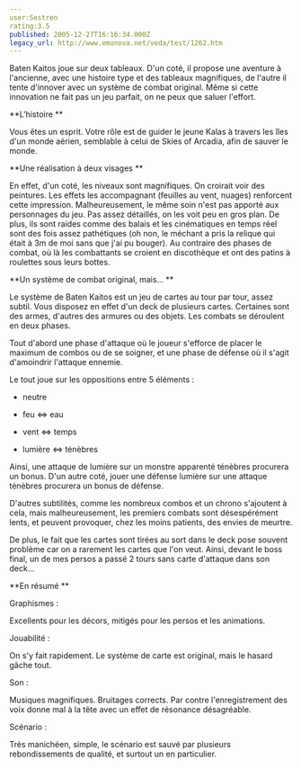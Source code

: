 ```yaml
---
user:Sestren
rating:3.5
published: 2005-12-27T16:16:34.000Z
legacy_url: http://www.emunova.net/veda/test/1262.htm
---
```

Baten Kaitos joue sur deux tableaux. D'un coté, il propose une aventure à l'ancienne, avec une histoire type et des tableaux magnifiques, de l'autre il tente d'innover avec un système de combat original. Même si cette innovation ne fait pas un jeu parfait, on ne peux que saluer l'effort.  

  

**L'histoire **  

Vous êtes un esprit. Votre rôle est de guider le jeune Kalas à travers les îles d'un monde aérien, semblable à celui de Skies of Arcadia, afin de sauver le monde.  

  

**Une réalisation à deux visages **   

En effet, d'un coté, les niveaux sont magnifiques. On croirait voir des peintures. Les effets les accompagnant (feuilles au vent, nuages) renforcent cette impression. Malheureusement, le même soin n'est pas apporté aux personnages du jeu. Pas assez détaillés, on les voit peu en gros plan. De plus, ils sont raides comme des balais et les cinématiques en temps réel sont des fois assez pathétiques (oh non, le méchant a pris la relique qui était à 3m de moi sans que j'ai pu bouger). Au contraire des phases de combat, où là les combattants se croient en discothèque et ont des patins à roulettes sous leurs bottes.  

  

**Un système de combat original, mais... **  

Le système de Baten Kaitos est un jeu de cartes au tour par tour, assez subtil. Vous disposez en effet d'un deck de plusieurs cartes. Certaines sont des armes, d'autres des armures ou des objets. Les combats se déroulent en deux phases.  

Tout d'abord une phase d'attaque où le joueur s'efforce de placer le maximum de combos ou de se soigner, et une phase de défense où il s'agit d'amoindrir l'attaque ennemie.  

Le tout joue sur les oppositions entre 5 éléments :  

- neutre  

- feu <=\> eau  

- vent <=\> temps  

- lumière <=\> ténèbres  

Ainsi, une attaque de lumière sur un monstre apparenté ténèbres procurera un bonus. D'un autre coté, jouer une défense lumière sur une attaque ténèbres procurera un bonus de défense.  

  

D'autres subtilités, comme les nombreux combos et un chrono s'ajoutent à cela, mais malheureusement, les premiers combats sont désespérément lents, et peuvent provoquer, chez les moins patients, des envies de meurtre.  

  

De plus, le fait que les cartes sont tirées au sort dans le deck pose souvent problème car on a rarement les cartes que l'on veut. Ainsi, devant le boss final, un de mes persos a passé 2 tours sans carte d'attaque dans son deck...  

  

  

**En résumé **  

Graphismes :   

Excellents pour les décors, mitigés pour les persos et les animations.  

  

Jouabilité :   

On s'y fait rapidement. Le système de carte est original, mais le hasard gâche tout.  

  

Son :   

Musiques magnifiques. Bruitages corrects. Par contre l'enregistrement des voix donne mal à la tête avec un effet de résonance désagréable.  

  

Scénario :   

Très manichéen, simple, le scénario est sauvé par plusieurs rebondissements de qualité, et surtout un en particulier.